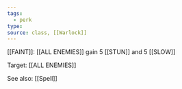 ```yaml
---
tags:
  - perk
type: 
source: class, [[Warlock]]
---
```


[[FAINT]]: [[ALL ENEMIES]] gain 5 [[STUN]] and 5 [[SLOW]]

Target: [[ALL ENEMIES]]

See also: [[Spell]]